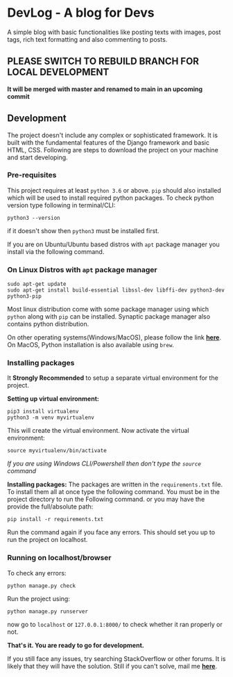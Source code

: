 # DevLog - A blog for Devs

A simple blog with basic functionalities like posting texts with images, post tags, rich text formatting and also commenting to posts.

## PLEASE SWITCH TO REBUILD BRANCH FOR LOCAL DEVELOPMENT
**It will be merged with master and renamed to main in an upcoming commit**


## Development
The project doesn't include any complex or sophisticated framework. It is built with the fundamental features of the Django framework and basic HTML, CSS. Following are steps to download the project on your machine and start developing.

### Pre-requisites

This project requires at least `python 3.6` or above. `pip` should also installed which will be used to install required python packages. To check python version type following in terminal/CLI:
```
python3 --version
```
if it doesn't show then `python3` must be installed first.

If you are on Ubuntu/Ubuntu based distros with `apt` package manager you install via the following command.

### On Linux Distros with `apt` package manager
```
sudo apt-get update
sudo apt-get install build-essential libssl-dev libffi-dev python3-dev python3-pip
```

Most linux distribution come with some package manager using which `python` along with `pip` can be installed. Synaptic package manager also contains python distribution.

On other operating systems(Windows/MacOS), please follow the link [**here**](https://www.python.org/downloads/). On MacOS, Python installation is also available using `brew`.

### Installing packages

It **Strongly Recommended** to setup a separate virtual environment for the project.

**Setting up virtual environment:**
```
pip3 install virtualenv
python3 -m venv myvirtualenv
```
This will create the virtual environment. Now activate the virtual environment:
```
source myvirtualenv/bin/activate
```
*If you are using Windows CLI/Powershell then don't type the `source` command*

**Installing packages:**
The packages are written in the `requirements.txt` file. To install them all at once type the following command. You must be in the project directory to run the Following command. or you may have the provide the full/absolute path:
```
pip install -r requirements.txt
```
Run the command again if you face any errors. This should set you up to run the project on localhost.

### Running on localhost/browser
To check any errors:
```
python manage.py check
```
Run the project using:
```
python manage.py runserver
```
now go to `localhost` or `127.0.0.1:8000/` to check whether it ran properly or not.

**That's it. You are ready to go for development.**

If you still face any issues, try searching StackOverflow or other forums. It is likely that they will have the solution. Still if you can't solve, mail me  [**here**](mailto:dr6j0wkjg@relay.firefox.com).
